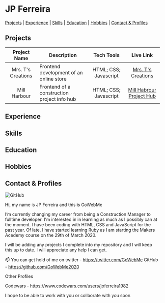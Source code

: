 JP Ferreira
======
[Projects](#proj) | [Experience](#exp) | [Skills](#ski) | [Education](#edu) | [Hobbies](#hob) | [Contact & Profiles](#cont_prof)

## Projects<a name="projects"></a>

|        Project Name       |               Description                      |          Tech Tools          |                      Live Link                                  |
|:-------------------------:|------------------------------------------------|:----------------------------:|:---------------------------------------------------------------:|
|Mrs. T's Creations         | Frontend development of an online store        | HTML; CSS; Javascript        | [Mrs. T's Creations](https://www.mrstcreations.co.uk)           |
|Mill Harbour               | Frontend of a construction project info hub    | HTML; CSS; Javascript        | [Mill Habrour Project Hub](https://www.millharbourproject.co.uk)|

## Experience<a name="exp"></a>

## Skills<a name="ski"></a>

## Education<a name="edu"></a>

## Hobbies<a name="hob"></a>

## Contact & Profiles<a name="cont_prof"></a>

![GitHub](https://mpng.subpng.com/20180622/pof/kisspng-github-computer-icons-icon-design-desktop-wallpape-5b2dbc1937a659.564564351529723929228.jpg)

Hi, my name is JP Ferreira and this is GoWebMe

I’m currently changing my career from being a Construction Manager to fulltime developer. I'm interested in in learning as much as I possibly can at the moment.
I have been coding with HTML, CSS and JavaScript for the past year. Of late, I have started learning Ruby as I am starting the Makers Acedemy course on the 29th of March 2020.

I will be adding any projects I complete into my repository and I will keep this up to date. I will appreciate any help I can get.

📫 You can get hold of me on 
twitter - https://twitter.com/GoWebMe
GitHub - https://github.com/GoWebMe2020

Other Profiles

Codewars - https://www.codewars.com/users/jpferreira1982

I hope to be able to work with you or collborate with you soon.
